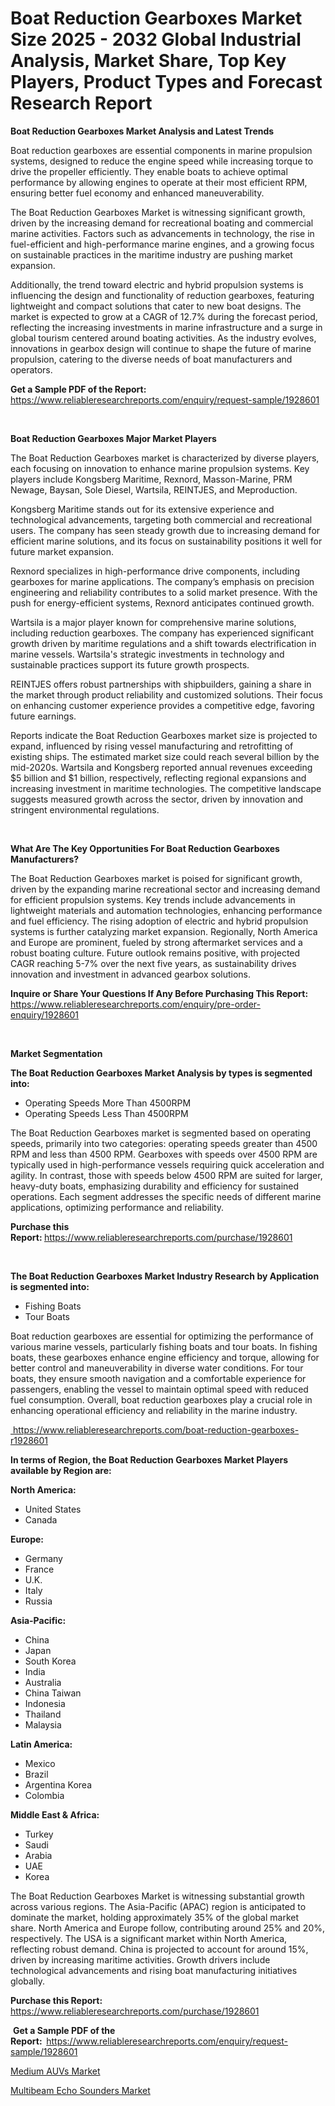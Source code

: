 <p><h1>Boat Reduction Gearboxes Market Size 2025 - 2032 Global Industrial Analysis, Market Share, Top Key Players, Product Types and Forecast Research Report</h1></p><p><strong>Boat Reduction Gearboxes Market Analysis and Latest Trends</strong></p>
<p><p>Boat reduction gearboxes are essential components in marine propulsion systems, designed to reduce the engine speed while increasing torque to drive the propeller efficiently. They enable boats to achieve optimal performance by allowing engines to operate at their most efficient RPM, ensuring better fuel economy and enhanced maneuverability. </p><p>The Boat Reduction Gearboxes Market is witnessing significant growth, driven by the increasing demand for recreational boating and commercial marine activities. Factors such as advancements in technology, the rise in fuel-efficient and high-performance marine engines, and a growing focus on sustainable practices in the maritime industry are pushing market expansion. </p><p>Additionally, the trend toward electric and hybrid propulsion systems is influencing the design and functionality of reduction gearboxes, featuring lightweight and compact solutions that cater to new boat designs. The market is expected to grow at a CAGR of 12.7% during the forecast period, reflecting the increasing investments in marine infrastructure and a surge in global tourism centered around boating activities. As the industry evolves, innovations in gearbox design will continue to shape the future of marine propulsion, catering to the diverse needs of boat manufacturers and operators.</p></p>
<p><strong>Get a Sample PDF of the Report:&nbsp;</strong> <a href="https://www.reliableresearchreports.com/enquiry/request-sample/1928601?utm_campaign=38&utm_medium=2&utm_source=Github&utm_content=ia&utm_term=16012025&utm_id=boat-reduction-gearboxes">https://www.reliableresearchreports.com/enquiry/request-sample/1928601</a></p>
<p>&nbsp;</p>
<p><strong>Boat Reduction Gearboxes Major Market Players</strong></p>
<p><p>The Boat Reduction Gearboxes market is characterized by diverse players, each focusing on innovation to enhance marine propulsion systems. Key players include Kongsberg Maritime, Rexnord, Masson-Marine, PRM Newage, Baysan, Sole Diesel, Wartsila, REINTJES, and Meproduction.</p><p>Kongsberg Maritime stands out for its extensive experience and technological advancements, targeting both commercial and recreational users. The company has seen steady growth due to increasing demand for efficient marine solutions, and its focus on sustainability positions it well for future market expansion.</p><p>Rexnord specializes in high-performance drive components, including gearboxes for marine applications. The company’s emphasis on precision engineering and reliability contributes to a solid market presence. With the push for energy-efficient systems, Rexnord anticipates continued growth.</p><p>Wartsila is a major player known for comprehensive marine solutions, including reduction gearboxes. The company has experienced significant growth driven by maritime regulations and a shift towards electrification in marine vessels. Wartsila's strategic investments in technology and sustainable practices support its future growth prospects.</p><p>REINTJES offers robust partnerships with shipbuilders, gaining a share in the market through product reliability and customized solutions. Their focus on enhancing customer experience provides a competitive edge, favoring future earnings.</p><p>Reports indicate the Boat Reduction Gearboxes market size is projected to expand, influenced by rising vessel manufacturing and retrofitting of existing ships. The estimated market size could reach several billion by the mid-2020s. Wartsila and Kongsberg reported annual revenues exceeding $5 billion and $1 billion, respectively, reflecting regional expansions and increasing investment in maritime technologies. The competitive landscape suggests measured growth across the sector, driven by innovation and stringent environmental regulations.</p></p>
<p>&nbsp;</p>
<p><strong>What Are The Key Opportunities For Boat Reduction Gearboxes Manufacturers?</strong></p>
<p><p>The Boat Reduction Gearboxes market is poised for significant growth, driven by the expanding marine recreational sector and increasing demand for efficient propulsion systems. Key trends include advancements in lightweight materials and automation technologies, enhancing performance and fuel efficiency. The rising adoption of electric and hybrid propulsion systems is further catalyzing market expansion. Regionally, North America and Europe are prominent, fueled by strong aftermarket services and a robust boating culture. Future outlook remains positive, with projected CAGR reaching 5-7% over the next five years, as sustainability drives innovation and investment in advanced gearbox solutions.</p></p>
<p><strong>Inquire or Share Your Questions If Any Before Purchasing This Report:</strong> <a href="https://www.reliableresearchreports.com/enquiry/pre-order-enquiry/1928601?utm_campaign=38&utm_medium=2&utm_source=Github&utm_content=ia&utm_term=16012025&utm_id=boat-reduction-gearboxes">https://www.reliableresearchreports.com/enquiry/pre-order-enquiry/1928601</a></p>
<p>&nbsp;</p>
<p><strong>Market Segmentation</strong></p>
<p><strong>The Boat Reduction Gearboxes Market Analysis by types is segmented into:</strong></p>
<p><ul><li>Operating Speeds More Than 4500RPM</li><li>Operating Speeds Less Than 4500RPM</li></ul></p>
<p><p>The Boat Reduction Gearboxes market is segmented based on operating speeds, primarily into two categories: operating speeds greater than 4500 RPM and less than 4500 RPM. Gearboxes with speeds over 4500 RPM are typically used in high-performance vessels requiring quick acceleration and agility. In contrast, those with speeds below 4500 RPM are suited for larger, heavy-duty boats, emphasizing durability and efficiency for sustained operations. Each segment addresses the specific needs of different marine applications, optimizing performance and reliability.</p></p>
<p><strong>Purchase this Report:&nbsp;</strong><a href="https://www.reliableresearchreports.com/purchase/1928601?utm_campaign=38&utm_medium=2&utm_source=Github&utm_content=ia&utm_term=16012025&utm_id=boat-reduction-gearboxes">https://www.reliableresearchreports.com/purchase/1928601</a></p>
<p>&nbsp;</p>
<p><strong>The Boat Reduction Gearboxes Market Industry Research by Application is segmented into:</strong></p>
<p><ul><li>Fishing Boats</li><li>Tour Boats</li></ul></p>
<p><p>Boat reduction gearboxes are essential for optimizing the performance of various marine vessels, particularly fishing boats and tour boats. In fishing boats, these gearboxes enhance engine efficiency and torque, allowing for better control and maneuverability in diverse water conditions. For tour boats, they ensure smooth navigation and a comfortable experience for passengers, enabling the vessel to maintain optimal speed with reduced fuel consumption. Overall, boat reduction gearboxes play a crucial role in enhancing operational efficiency and reliability in the marine industry.</p></p>
<p><a href="https://www.reliableresearchreports.com/boat-reduction-gearboxes-r1928601?utm_campaign=38&utm_medium=2&utm_source=Github&utm_content=ia&utm_term=16012025&utm_id=boat-reduction-gearboxes">&nbsp;https://www.reliableresearchreports.com/boat-reduction-gearboxes-r1928601</a></p>
<p><strong>In terms of Region, the Boat Reduction Gearboxes Market Players available by Region are:</strong></p>
<p>
    <p> <strong> North America: </strong>
        <ul>
            <li>United States</li>
            <li>Canada</li>
        </ul>
        </p> 
    <p> <strong> Europe: </strong>
        <ul>
            <li>Germany</li>
            <li>France</li>
            <li>U.K.</li>
            <li>Italy</li>
            <li>Russia</li>
        </ul>
        </p> 
    <p> <strong> Asia-Pacific: </strong>
        <ul>
            <li>China</li>
            <li>Japan</li>
            <li>South Korea</li>
            <li>India</li>
            <li>Australia</li>
            <li>China Taiwan</li>
            <li>Indonesia</li>
            <li>Thailand</li>
            <li>Malaysia</li>
        </ul>
        </p> 
    <p> <strong> Latin America: </strong>
        <ul>
            <li>Mexico</li>
            <li>Brazil</li>
            <li>Argentina Korea</li>
            <li>Colombia</li>
        </ul>
        </p> 
    <p> <strong> Middle East & Africa: </strong>
        <ul>
            <li>Turkey</li>
            <li>Saudi</li>
            <li>Arabia</li>
            <li>UAE</li>
            <li>Korea</li>
        </ul>
    </p>
    </p>
<p><p>The Boat Reduction Gearboxes Market is witnessing substantial growth across various regions. The Asia-Pacific (APAC) region is anticipated to dominate the market, holding approximately 35% of the global market share. North America and Europe follow, contributing around 25% and 20%, respectively. The USA is a significant market within North America, reflecting robust demand. China is projected to account for around 15%, driven by increasing maritime activities. Growth drivers include technological advancements and rising boat manufacturing initiatives globally.</p></p>
<p><strong>Purchase this Report: </strong><a href="https://www.reliableresearchreports.com/purchase/1928601?utm_campaign=38&utm_medium=2&utm_source=Github&utm_content=ia&utm_term=16012025&utm_id=boat-reduction-gearboxes">https://www.reliableresearchreports.com/purchase/1928601</a></p>
<p>&nbsp;<strong>Get a Sample PDF of the Report:&nbsp;&nbsp;</strong><a href="https://www.reliableresearchreports.com/enquiry/request-sample/1928601?utm_campaign=38&utm_medium=2&utm_source=Github&utm_content=ia&utm_term=16012025&utm_id=boat-reduction-gearboxes">https://www.reliableresearchreports.com/enquiry/request-sample/1928601</a></p>
<p><strong></strong></p>
<p><p><a href="https://github.com/hartsockdonnette82/Market-Research-Report-List-1/blob/main/medium-auvs-market.md?utm_campaign=38&utm_medium=2&utm_source=Github&utm_content=ia&utm_term=16012025&utm_id=boat-reduction-gearboxes">Medium AUVs Market</a></p><p><a href="https://github.com/birnbaumbulah0/Market-Research-Report-List-1/blob/main/multibeam-echo-sounders-market.md?utm_campaign=38&utm_medium=2&utm_source=Github&utm_content=ia&utm_term=16012025&utm_id=boat-reduction-gearboxes">Multibeam Echo Sounders Market</a></p></p>
